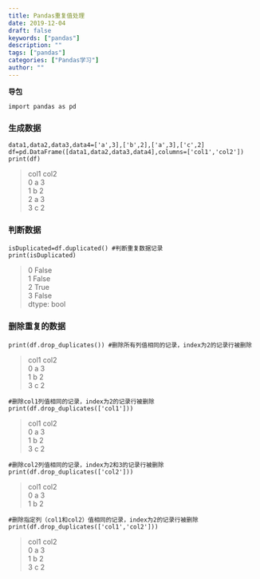 ```yaml
---
title: Pandas重复值处理
date: 2019-12-04
draft: false
keywords: ["pandas"]
description: ""
tags: ["pandas"]
categories: ["Pandas学习"]
author: ""
---
```


**导包**
```
import pandas as pd
```

### 生成数据
```
data1,data2,data3,data4=['a',3],['b',2],['a',3],['c',2]
df=pd.DataFrame([data1,data2,data3,data4],columns=['col1','col2'])
print(df)
```
> col1  col2  
0    a     3  
1    b     2  
2    a     3  
3    c     2  


### 判断数据
```
isDuplicated=df.duplicated() #判断重复数据记录
print(isDuplicated)
```
> 0    False  
1    False  
2     True  
3    False  
dtype: bool


### 删除重复的数据
```
print(df.drop_duplicates()) #删除所有列值相同的记录，index为2的记录行被删除
```
> col1  col2  
0    a     3  
1    b     2  
3    c     2  


```
#删除col1列值相同的记录，index为2的记录行被删除
print(df.drop_duplicates(['col1'])) 
```
> col1  col2  
0    a     3  
1    b     2  
3    c     2  


```
#删除col2列值相同的记录，index为2和3的记录行被删除
print(df.drop_duplicates(['col2'])) 
```
> col1  col2  
0    a     3  
1    b     2  


```
#删除指定列（col1和col2）值相同的记录，index为2的记录行被删除
print(df.drop_duplicates(['col1','col2'])) 
```
> col1  col2  
0    a     3  
1    b     2  
3    c     2  


